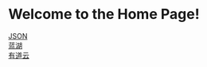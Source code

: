 <header>

<!--
  <<< Author notes: Course header >>>
  Include a 1280×640 image, course title in sentence case, and a concise description in emphasis.
  In your repository settings: enable template repository, add your 1280×640 social image, auto delete head branches.
  Add your open source license, GitHub uses MIT license.
-->



</header>
<body>
    <h1>Welcome to the Home Page!</h1>
        <a href="https://www.bejson.com/" target="_blank">JSON</a><br>
        <a href="https://lanhuapp.com/link/#/invite?sid=lx64OBE7" target="_blank">蓝湖</a><br>
        <a href="https://note.youdao.com/web" target="_blank">有道云</a>
</body>
